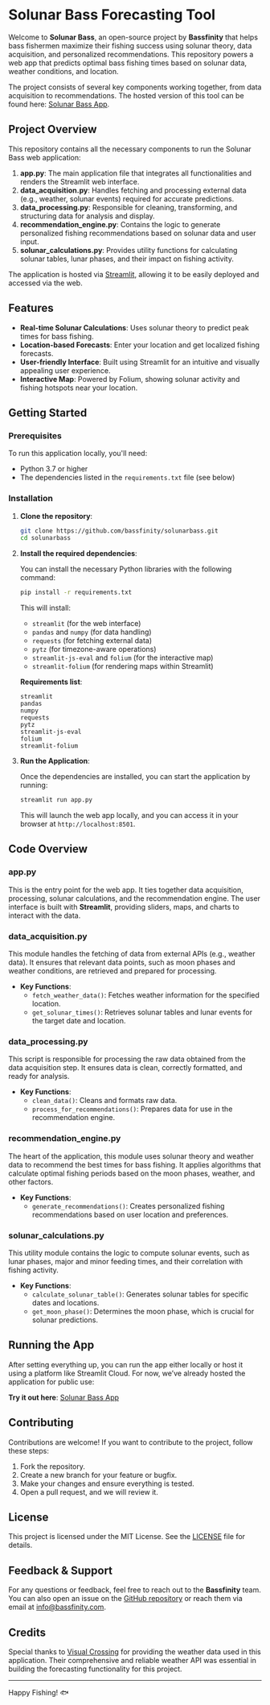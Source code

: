 # Solunar Bass Forecasting Tool

Welcome to **Solunar Bass**, an open-source project by **Bassfinity** that helps bass fishermen maximize their fishing success using solunar theory, data acquisition, and personalized recommendations. This repository powers a web app that predicts optimal bass fishing times based on solunar data, weather conditions, and location.

The project consists of several key components working together, from data acquisition to recommendations. The hosted version of this tool can be found here: [Solunar Bass App](https://solunarbass-klbya3rzy8fbhed4wj8nhc.streamlit.app).

## Project Overview

This repository contains all the necessary components to run the Solunar Bass web application:

1. **app.py**: The main application file that integrates all functionalities and renders the Streamlit web interface.
2. **data_acquisition.py**: Handles fetching and processing external data (e.g., weather, solunar events) required for accurate predictions.
3. **data_processing.py**: Responsible for cleaning, transforming, and structuring data for analysis and display.
4. **recommendation_engine.py**: Contains the logic to generate personalized fishing recommendations based on solunar data and user input.
5. **solunar_calculations.py**: Provides utility functions for calculating solunar tables, lunar phases, and their impact on fishing activity.

The application is hosted via [Streamlit](https://streamlit.io/), allowing it to be easily deployed and accessed via the web.

## Features

- **Real-time Solunar Calculations**: Uses solunar theory to predict peak times for bass fishing.
- **Location-based Forecasts**: Enter your location and get localized fishing forecasts.
- **User-friendly Interface**: Built using Streamlit for an intuitive and visually appealing user experience.
- **Interactive Map**: Powered by Folium, showing solunar activity and fishing hotspots near your location.

## Getting Started

### Prerequisites

To run this application locally, you'll need:

- Python 3.7 or higher
- The dependencies listed in the `requirements.txt` file (see below)

### Installation

1. **Clone the repository**:

   ```bash
   git clone https://github.com/bassfinity/solunarbass.git
   cd solunarbass
   ```

2. **Install the required dependencies**:

   You can install the necessary Python libraries with the following command:

   ```bash
   pip install -r requirements.txt
   ```

   This will install:

   - `streamlit` (for the web interface)
   - `pandas` and `numpy` (for data handling)
   - `requests` (for fetching external data)
   - `pytz` (for timezone-aware operations)
   - `streamlit-js-eval` and `folium` (for the interactive map)
   - `streamlit-folium` (for rendering maps within Streamlit)

   **Requirements list**:
   ```
   streamlit
   pandas
   numpy
   requests
   pytz
   streamlit-js-eval
   folium
   streamlit-folium
   ```

3. **Run the Application**:

   Once the dependencies are installed, you can start the application by running:

   ```bash
   streamlit run app.py
   ```

   This will launch the web app locally, and you can access it in your browser at `http://localhost:8501`.

## Code Overview

### app.py

This is the entry point for the web app. It ties together data acquisition, processing, solunar calculations, and the recommendation engine. The user interface is built with **Streamlit**, providing sliders, maps, and charts to interact with the data.

### data_acquisition.py

This module handles the fetching of data from external APIs (e.g., weather data). It ensures that relevant data points, such as moon phases and weather conditions, are retrieved and prepared for processing.

- **Key Functions**:
  - `fetch_weather_data()`: Fetches weather information for the specified location.
  - `get_solunar_times()`: Retrieves solunar tables and lunar events for the target date and location.

### data_processing.py

This script is responsible for processing the raw data obtained from the data acquisition step. It ensures data is clean, correctly formatted, and ready for analysis.

- **Key Functions**:
  - `clean_data()`: Cleans and formats raw data.
  - `process_for_recommendations()`: Prepares data for use in the recommendation engine.

### recommendation_engine.py

The heart of the application, this module uses solunar theory and weather data to recommend the best times for bass fishing. It applies algorithms that calculate optimal fishing periods based on the moon phases, weather, and other factors.

- **Key Functions**:
  - `generate_recommendations()`: Creates personalized fishing recommendations based on user location and preferences.

### solunar_calculations.py

This utility module contains the logic to compute solunar events, such as lunar phases, major and minor feeding times, and their correlation with fishing activity.

- **Key Functions**:
  - `calculate_solunar_table()`: Generates solunar tables for specific dates and locations.
  - `get_moon_phase()`: Determines the moon phase, which is crucial for solunar predictions.

## Running the App

After setting everything up, you can run the app either locally or host it using a platform like Streamlit Cloud. For now, we’ve already hosted the application for public use:

**Try it out here**: [Solunar Bass App](https://solunarbass-klbya3rzy8fbhed4wj8nhc.streamlit.app)

## Contributing

Contributions are welcome! If you want to contribute to the project, follow these steps:

1. Fork the repository.
2. Create a new branch for your feature or bugfix.
3. Make your changes and ensure everything is tested.
4. Open a pull request, and we will review it.

## License

This project is licensed under the MIT License. See the [LICENSE](https://github.com/bassfinity/solunarbass/blob/main/LICENSE) file for details.

## Feedback & Support

For any questions or feedback, feel free to reach out to the **Bassfinity** team. You can also open an issue on the [GitHub repository](https://github.com/bassfinity/solunarbass/issues) or reach them via email at [info@bassfinity.com](mailto:info@bassfinity.com).

## Credits

Special thanks to [Visual Crossing](https://www.visualcrossing.com/weather-api) for providing the weather data used in this application. Their comprehensive and reliable weather API was essential in building the forecasting functionality for this project.

---

Happy Fishing! 🐟
